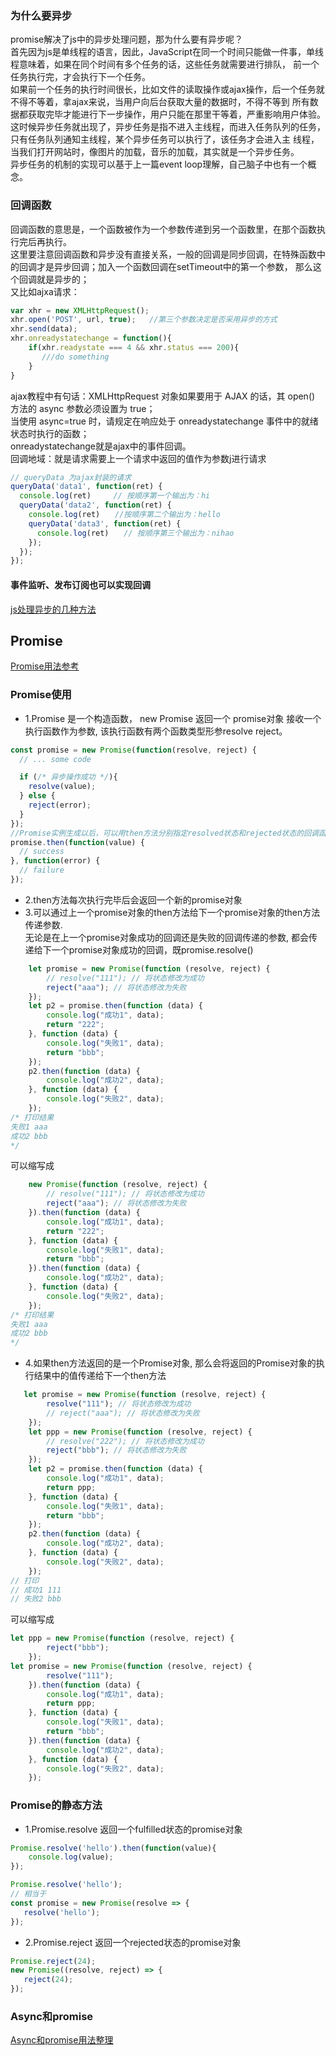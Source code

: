 ### 为什么要异步
promise解决了js中的异步处理问题，那为什么要有异步呢？  
首先因为js是单线程的语言，因此，JavaScript在同一个时间只能做一件事，单线程意味着，如果在同个时间有多个任务的话，这些任务就需要进行排队，
前一个任务执行完，才会执行下一个任务。  
如果前一个任务的执行时间很长，比如文件的读取操作或ajax操作，后一个任务就不得不等着，拿ajax来说，当用户向后台获取大量的数据时，不得不等到
所有数据都获取完毕才能进行下一步操作，用户只能在那里干等着，严重影响用户体验。  
这时候异步任务就出现了，异步任务是指不进入主线程，而进入任务队列的任务，只有任务队列通知主线程，某个异步任务可以执行了，该任务才会进入主
线程，当我们打开网站时，像图片的加载，音乐的加载，其实就是一个异步任务。  
异步任务的机制的实现可以基于上一篇event loop理解，自己脑子中也有一个概念。  
### 回调函数
回调函数的意思是，一个函数被作为一个参数传递到另一个函数里，在那个函数执行完后再执行。  
这里要注意回调函数和异步没有直接关系，一般的回调是同步回调，在特殊函数中的回调才是异步回调；加入一个函数回调在setTimeout中的第一个参数，
那么这个回调就是异步的；  
又比如ajxa请求：
```javascript
var xhr = new XMLHttpRequest();
xhr.open('POST', url, true);   //第三个参数决定是否采用异步的方式
xhr.send(data);
xhr.onreadystatechange = function(){
    if(xhr.readystate === 4 && xhr.status === 200){
       ///do something
    }
}
```
ajax教程中有句话：XMLHttpRequest 对象如果要用于 AJAX 的话，其 open() 方法的 async 参数必须设置为 true；  
当使用 async=true 时，请规定在响应处于 onreadystatechange 事件中的就绪状态时执行的函数；  
onreadystatechange就是ajax中的事件回调。  
回调地域：就是请求需要上一个请求中返回的值作为参数j进行请求
```javascript
// queryData 为ajax封装的请求
queryData('data1', function(ret) {
  console.log(ret)　　　// 按顺序第一个输出为：hi
  queryData('data2', function(ret) {
    console.log(ret)　　//按顺序第二个输出为：hello
    queryData('data3', function(ret) {
      console.log(ret)　　// 按顺序第三个输出为：nihao
    });
  });
});
```
#### 事件监听、发布订阅也可以实现回调
[js处理异步的几种方法](https://www.cnblogs.com/zuobaiquan01/p/8477322.html)

## Promise
[Promise用法参考](https://www.jianshu.com/p/459a856c476f)
### Promise使用
* 1.Promise 是一个构造函数， new Promise 返回一个 promise对象 接收一个执行函数作为参数, 该执行函数有两个函数类型形参resolve reject。
```javascript
const promise = new Promise(function(resolve, reject) {
  // ... some code

  if (/* 异步操作成功 */){
    resolve(value);
  } else {
    reject(error);
  }
});
//Promise实例生成以后，可以用then方法分别指定resolved状态和rejected状态的回调函数。
promise.then(function(value) {
  // success
}, function(error) {
  // failure
});
```
* 2.then方法每次执行完毕后会返回一个新的promise对象  
* 3.可以通过上一个promise对象的then方法给下一个promise对象的then方法传递参数.  
无论是在上一个promise对象成功的回调还是失败的回调传递的参数, 都会传递给下一个promise对象成功的回调，既promise.resolve()
```javascript
    let promise = new Promise(function (resolve, reject) {
        // resolve("111"); // 将状态修改为成功
        reject("aaa"); // 将状态修改为失败
    });
    let p2 = promise.then(function (data) {
        console.log("成功1", data);
        return "222";
    }, function (data) {
        console.log("失败1", data);
        return "bbb";
    });
    p2.then(function (data) {
        console.log("成功2", data);
    }, function (data) {
        console.log("失败2", data);
    });
/* 打印结果
失败1 aaa
成功2 bbb
*/
```
可以缩写成
```javascript
    new Promise(function (resolve, reject) {
        // resolve("111"); // 将状态修改为成功
        reject("aaa"); // 将状态修改为失败
    }).then(function (data) {
        console.log("成功1", data);
        return "222";
    }, function (data) {
        console.log("失败1", data);
        return "bbb";
    }).then(function (data) {
        console.log("成功2", data);
    }, function (data) {
        console.log("失败2", data);
    });
/* 打印结果
失败1 aaa
成功2 bbb
*/
```
* 4.如果then方法返回的是一个Promise对象, 那么会将返回的Promise对象的执行结果中的值传递给下一个then方法
```javascript
   let promise = new Promise(function (resolve, reject) {
        resolve("111"); // 将状态修改为成功
        // reject("aaa"); // 将状态修改为失败
    });
    let ppp = new Promise(function (resolve, reject) {
        // resolve("222"); // 将状态修改为成功
        reject("bbb"); // 将状态修改为失败
    });
    let p2 = promise.then(function (data) {
        console.log("成功1", data);
        return ppp;
    }, function (data) {
        console.log("失败1", data);
        return "bbb";
    });
    p2.then(function (data) {
        console.log("成功2", data);
    }, function (data) {
        console.log("失败2", data);
    });
// 打印
// 成功1 111
// 失败2 bbb
```
可以缩写成
```javascript
let ppp = new Promise(function (resolve, reject) {
        reject("bbb");
    });
let promise = new Promise(function (resolve, reject) {
        resolve("111"); 
    }).then(function (data) {
        console.log("成功1", data);
        return ppp;
    }, function (data) {
        console.log("失败1", data);
        return "bbb";
    }).then(function (data) {
        console.log("成功2", data);
    }, function (data) {
        console.log("失败2", data);
    });
```
### Promise的静态方法
* 1.Promise.resolve 返回一个fulfilled状态的promise对象  
```javascript
Promise.resolve('hello').then(function(value){
    console.log(value);
});

Promise.resolve('hello');
// 相当于
const promise = new Promise(resolve => {
   resolve('hello');
});
```
* 2.Promise.reject 返回一个rejected状态的promise对象  
```javascript
Promise.reject(24);
new Promise((resolve, reject) => {
   reject(24);
});
```

### Async和promise
[Async和promise用法整理](https://www.jianshu.com/p/fe0159f8beb4)
